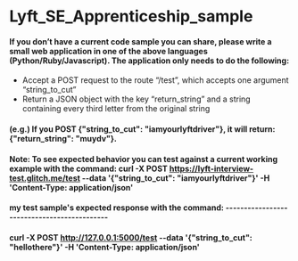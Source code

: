 # Lyft_SE_Apprenticeship_sample
#### If you don’t have a current code sample you can share, please write a small web application in one of the above languages (Python/Ruby/Javascript). The application only needs to do the following:
* Accept a POST request to the route “/test”, which accepts one argument “string_to_cut”
* Return a JSON object with the key “return_string” and a string containing every third letter from the original string
#### (e.g.) If you POST {"string_to_cut": "iamyourlyftdriver"}, it will return: {"return_string": "muydv"}.

#### Note: To see expected behavior you can test against a current working example with the command: curl -X POST https://lyft-interview-test.glitch.me/test --data '{"string_to_cut": "iamyourlyftdriver"}' -H 'Content-Type: application/json'

#### my test sample's expected response with the command: --------------------------------------------
#### curl -X POST http://127.0.0.1:5000/test --data '{"string_to_cut": "hellothere"}' -H 'Content-Type: application/json'
